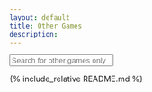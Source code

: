 ```yaml
---
layout: default
title: Other Games
description: 
---
```


<div class="search-container">
    <input type="text" id="gameFinder" onkeyup="gameFinder()" placeholder="Search for other games only" title="Type in a game">
    <script>
        function gameFinder() {
            var input, filter, ul, li, a, i, txtValue;
            input = document.getElementById("gameFinder");
            filter = input.value.toUpperCase();
            ul = document.getElementById("OtherGames");
            li = ul.getElementsByTagName("li");
            for (i = 0; i < li.length; i++) {
                a = li[i].getElementsByTagName("a")[0];
                txtValue = a.textContent || a.innerText;
                if (txtValue.toUpperCase().indexOf(filter) > -1) {
                    li[i].style.display = "";
                } else {
                    li[i].style.display = "none";
                }
            }
        }
    </script>
</div>

<div class="OtherGames" id="OtherGames" markdown="1">

{% include_relative README.md %}

</div>
